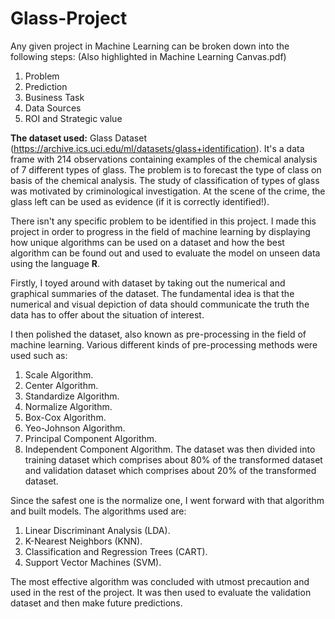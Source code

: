# Glass-Project

Any given project in Machine Learning can be broken down into the following steps: (Also highlighted in Machine Learning Canvas.pdf)
  1. Problem
  2. Prediction
  3. Business Task
  4. Data Sources
  5. ROI and Strategic value

**The dataset used:** Glass Dataset (https://archive.ics.uci.edu/ml/datasets/glass+identification). It's a data frame with 214 observations containing 
examples of the chemical analysis of 7 different types of glass. The problem is to forecast the type of class on basis of the chemical analysis. The 
study of classification of types of glass was motivated by criminological investigation. At the scene of the crime, the glass left can be used as 
evidence (if it is correctly identified!).

There isn't any specific problem to be identified in this project. I made this project in order to progress in the field of machine learning by displaying  
how unique algorithms can be used on a dataset and how the best algorithm can be found out and used to evaluate the model on unseen data using the 
language **R**.

Firstly, I toyed around with dataset by taking out the numerical and graphical summaries of the dataset. The fundamental idea is that the numerical and 
visual depiction of data should communicate the truth the data has to offer about the situation of interest.

I then polished the dataset, also known as pre-processing in the field of machine learning. Various different kinds of pre-processing methods were 
used such as:
  1. Scale Algorithm.
  2. Center Algorithm.
  3. Standardize Algorithm.
  4. Normalize Algorithm.
  5. Box-Cox Algorithm.
  6. Yeo-Johnson Algorithm.
  7. Principal Component Algorithm.
  8. Independent Component Algorithm.
The dataset was then divided into training dataset which comprises about 80% of the transformed dataset and validation dataset which comprises about 
20% of the transformed dataset.

Since the safest one is the normalize one, I went forward with that algorithm and built models. The algorithms used are:
  1. Linear Discriminant Analysis (LDA).
  2. K-Nearest Neighbors (KNN).
  3. Classification and Regression Trees (CART).
  4. Support Vector Machines (SVM).

The most effective algorithm was concluded with utmost precaution and used in the rest of the project. It was then used to evaluate the validation 
dataset and then make future predictions.
